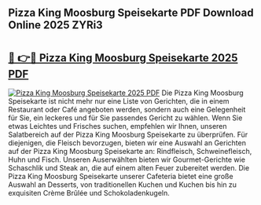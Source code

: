 ## Pizza King Moosburg Speisekarte PDF Download Online 2025 ZYRi3

# <h2><a href="http://gc5nph0.nevu.top/?p=Pizza+King+Moosburg+Speisekarte">🔗 👉🔴 Pizza King Moosburg Speisekarte 2025 PDF</a></h2>

[![Pizza King Moosburg Speisekarte 2025 PDF](https://i.imgur.com/dBaPXMq.png)](http://gc5nph0.nevu.top/?p=Pizza+King+Moosburg+Speisekarte)
Die Pizza King Moosburg Speisekarte ist nicht mehr nur eine Liste von Gerichten, die in einem Restaurant oder Café angeboten werden, sondern auch eine Gelegenheit für Sie, ein leckeres und für Sie passendes Gericht zu wählen. Wenn Sie etwas Leichtes und Frisches suchen, empfehlen wir Ihnen, unseren Salatbereich auf der Pizza King Moosburg Speisekarte zu überprüfen. Für diejenigen, die Fleisch bevorzugen, bieten wir eine Auswahl an Gerichten auf der Pizza King Moosburg Speisekarte an: Rindfleisch, Schweinefleisch, Huhn und Fisch. Unseren Auserwählten bieten wir Gourmet-Gerichte wie Schaschlik und Steak an, die auf einem alten Feuer zubereitet werden. Die Pizza King Moosburg Speisekarte unserer Cafeteria bietet eine große Auswahl an Desserts, von traditionellen Kuchen und Kuchen bis hin zu exquisiten Crème Brûlée und Schokoladenkugeln.
